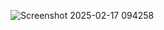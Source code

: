 ![Screenshot 2025-02-17 094258](https://github.com/user-attachments/assets/b52b847f-31ae-4c55-ae1b-1cb3e17010b8)
